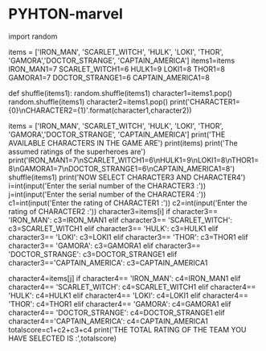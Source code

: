 # PYHTON-marvel
import random

items = ['IRON_MAN', 'SCARLET_WITCH', 'HULK', 'LOKI', 'THOR', 'GAMORA','DOCTOR_STRANGE', 'CAPTAIN_AMERICA']
items1=items
IRON_MAN1=7
SCARLET_WITCH1=6
HULK1=9
LOKI1=8
THOR1=8
GAMORA1=7
DOCTOR_STRANGE1=6
CAPTAIN_AMERICA1=8

def shuffle(items1):
    random.shuffle(items1)
    character1=items1.pop()
    random.shuffle(items1)
    character2=items1.pop()
    print('CHARACTER1={0}\nCHARACTER2={1}'.format(character1,character2))

items = ['IRON_MAN', 'SCARLET_WITCH', 'HULK', 'LOKI', 'THOR', 'GAMORA','DOCTOR_STRANGE', 'CAPTAIN_AMERICA']
print('THE AVAILABLE CHARACTERS IN THE GAME ARE')
print(items)
print('The  assumed ratings of the superheroes are')
print('IRON_MAN1=7\nSCARLET_WITCH1=6\nHULK1=9\nLOKI1=8\nTHOR1=8\nGAMORA1=7\nDOCTOR_STRANGE1=6\nCAPTAIN_AMERICA1=8')
shuffle(items1)
print('NOW SELECT CHARACTER3 AND CHARACTER4')
i=int(input('Enter the serial number of the CHARACTER3 :'))
j=int(input('Enter the serial number of the CHARACTER4 :'))
c1=int(input('Enter the rating of CHARACTER1 :'))
c2=int(input('Enter the rating of CHARACTER2 :'))
character3=items[i]
if character3== 'IRON_MAN':
    c3=IRON_MAN1
elif character3== 'SCARLET_WITCH':
    c3=SCARLET_WITCH1
elif character3== 'HULK':
    c3=HULK1
elif character3== 'LOKI':
    c3=LOKI1
elif character3== 'THOR':
    c3=THOR1
elif character3== 'GAMORA':
    c3=GAMORA1
elif character3== 'DOCTOR_STRANGE':
    c3=DOCTOR_STRANGE1
elif character3=='CAPTAIN_AMERICA':
    c3=CAPTAIN_AMERICA1

character4=items[j]
if character4== 'IRON_MAN':
    c4=IRON_MAN1
elif character4== 'SCARLET_WITCH':
    c4=SCARLET_WITCH1
elif character4== 'HULK':
    c4=HULK1
elif character4== 'LOKI':
    c4=LOKI1
elif character4== 'THOR':
    c4=THOR1
elif character4== 'GAMORA':
    c4=GAMORA1
elif character4== 'DOCTOR_STRANGE':
    c4=DOCTOR_STRANGE1
elif character4=='CAPTAIN_AMERICA':
    c4=CAPTAIN_AMERICA1
totalscore=c1+c2+c3+c4
print('THE TOTAL RATING OF THE TEAM YOU HAVE SELECTED IS :',totalscore)


